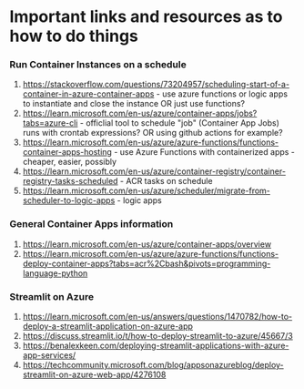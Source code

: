 # Important links and resources as to how to do things
### Run Container Instances on a schedule
1. https://stackoverflow.com/questions/73204957/scheduling-start-of-a-container-in-azure-container-apps - use azure functions or logic apps to instantiate and close the instance OR just use functions?
2. https://learn.microsoft.com/en-us/azure/container-apps/jobs?tabs=azure-cli - officlial tool to schedule "job" (Container App Jobs) runs with crontab expressions? OR using github actions for example?
3. https://learn.microsoft.com/en-us/azure/azure-functions/functions-container-apps-hosting - use Azure Functions with containerized apps - cheaper, easier, possibly
4. https://learn.microsoft.com/en-us/azure/container-registry/container-registry-tasks-scheduled - ACR tasks on schedule
5. https://learn.microsoft.com/en-us/azure/scheduler/migrate-from-scheduler-to-logic-apps - logic apps
### General Container Apps information
1. https://learn.microsoft.com/en-us/azure/container-apps/overview
2. https://learn.microsoft.com/en-us/azure/azure-functions/functions-deploy-container-apps?tabs=acr%2Cbash&pivots=programming-language-python
### Streamlit on Azure
1. https://learn.microsoft.com/en-us/answers/questions/1470782/how-to-deploy-a-streamlit-application-on-azure-app
2. https://discuss.streamlit.io/t/how-to-deploy-streamlit-to-azure/45667/3
3. https://benalexkeen.com/deploying-streamlit-applications-with-azure-app-services/
4. https://techcommunity.microsoft.com/blog/appsonazureblog/deploy-streamlit-on-azure-web-app/4276108




